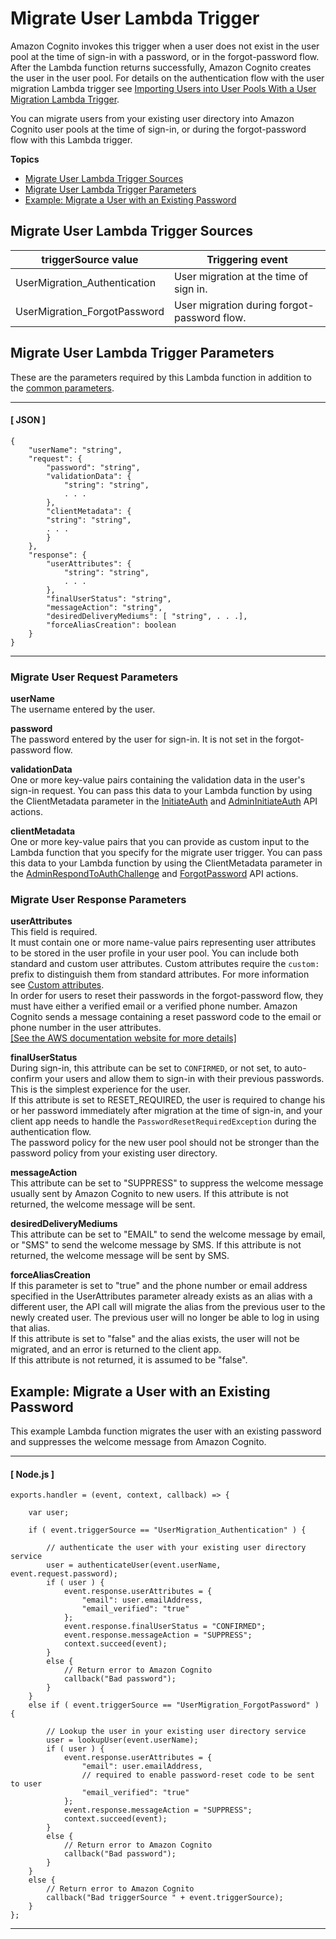 # Migrate User Lambda Trigger<a name="user-pool-lambda-migrate-user"></a>

Amazon Cognito invokes this trigger when a user does not exist in the user pool at the time of sign\-in with a password, or in the forgot\-password flow\. After the Lambda function returns successfully, Amazon Cognito creates the user in the user pool\. For details on the authentication flow with the user migration Lambda trigger see [Importing Users into User Pools With a User Migration Lambda Trigger](cognito-user-pools-import-using-lambda.md)\.

You can migrate users from your existing user directory into Amazon Cognito user pools at the time of sign\-in, or during the forgot\-password flow with this Lambda trigger\.

**Topics**
+ [Migrate User Lambda Trigger Sources](#user-pool-lambda-migrate-user-trigger-source)
+ [Migrate User Lambda Trigger Parameters](#cognito-user-pools-lambda-trigger-syntax-user-migration)
+ [Example: Migrate a User with an Existing Password](#aws-lambda-triggers-user-migration-example-1)

## Migrate User Lambda Trigger Sources<a name="user-pool-lambda-migrate-user-trigger-source"></a>


| triggerSource value | Triggering event | 
| --- | --- | 
| UserMigration\_Authentication | User migration at the time of sign in\. | 
| UserMigration\_ForgotPassword | User migration during forgot\-password flow\. | 

## Migrate User Lambda Trigger Parameters<a name="cognito-user-pools-lambda-trigger-syntax-user-migration"></a>

These are the parameters required by this Lambda function in addition to the [common parameters](https://docs.aws.amazon.com/cognito/latest/developerguide/cognito-user-identity-pools-working-with-aws-lambda-triggers.html#cognito-user-pools-lambda-trigger-sample-event-parameter-shared)\.

------
#### [ JSON ]

```
{
    "userName": "string",
    "request": {
        "password": "string",
        "validationData": {
            "string": "string",
            . . .
        },
        "clientMetadata": {
      	"string": "string",
      	. . .
        }
    },
    "response": {
        "userAttributes": {
            "string": "string",
            . . .
        },
        "finalUserStatus": "string",
        "messageAction": "string",
        "desiredDeliveryMediums": [ "string", . . .],
        "forceAliasCreation": boolean
    }
}
```

------

### Migrate User Request Parameters<a name="cognito-user-pools-lambda-trigger-syntax-user-migration-request"></a>

**userName**  
The username entered by the user\.

**password**  
The password entered by the user for sign\-in\. It is not set in the forgot\-password flow\.

**validationData**  
One or more key\-value pairs containing the validation data in the user's sign\-in request\. You can pass this data to your Lambda function by using the ClientMetadata parameter in the [InitiateAuth](https://docs.aws.amazon.com/cognito-user-identity-pools/latest/APIReference/API_InitiateAuth.html) and [AdminInitiateAuth](https://docs.aws.amazon.com/cognito-user-identity-pools/latest/APIReference/API_AdminInitiateAuth.html) API actions\.

**clientMetadata**  
One or more key\-value pairs that you can provide as custom input to the Lambda function that you specify for the migrate user trigger\. You can pass this data to your Lambda function by using the ClientMetadata parameter in the [AdminRespondToAuthChallenge](https://docs.aws.amazon.com/cognito-user-identity-pools/latest/APIReference/API_AdminRespondToAuthChallenge.html) and [ForgotPassword](https://docs.aws.amazon.com/cognito-user-identity-pools/latest/APIReference/API_ForgotPassword.html) API actions\.

### Migrate User Response Parameters<a name="cognito-user-pools-lambda-trigger-syntax-user-migration-response"></a>

**userAttributes**  
This field is required\.   
It must contain one or more name\-value pairs representing user attributes to be stored in the user profile in your user pool\. You can include both standard and custom user attributes\. Custom attributes require the `custom:` prefix to distinguish them from standard attributes\. For more information see [Custom attributes](https://docs.aws.amazon.com/cognito/latest/developerguide/user-pool-settings-attributes.html#user-pool-settings-custom-attributes.html)\.  
In order for users to reset their passwords in the forgot\-password flow, they must have either a verified email or a verified phone number\. Amazon Cognito sends a message containing a reset password code to the email or phone number in the user attributes\.     
[\[See the AWS documentation website for more details\]](http://docs.aws.amazon.com/cognito/latest/developerguide/user-pool-lambda-migrate-user.html)

**finalUserStatus**  
During sign\-in, this attribute can be set to `CONFIRMED`, or not set, to auto\-confirm your users and allow them to sign\-in with their previous passwords\. This is the simplest experience for the user\.  
If this attribute is set to RESET\_REQUIRED, the user is required to change his or her password immediately after migration at the time of sign\-in, and your client app needs to handle the `PasswordResetRequiredException` during the authentication flow\.  
The password policy for the new user pool should not be stronger than the password policy from your existing user directory\. 

**messageAction**  
This attribute can be set to "SUPPRESS" to suppress the welcome message usually sent by Amazon Cognito to new users\. If this attribute is not returned, the welcome message will be sent\.

**desiredDeliveryMediums**  
This attribute can be set to "EMAIL" to send the welcome message by email, or "SMS" to send the welcome message by SMS\. If this attribute is not returned, the welcome message will be sent by SMS\.

**forceAliasCreation**  
If this parameter is set to "true" and the phone number or email address specified in the UserAttributes parameter already exists as an alias with a different user, the API call will migrate the alias from the previous user to the newly created user\. The previous user will no longer be able to log in using that alias\.  
If this attribute is set to "false" and the alias exists, the user will not be migrated, and an error is returned to the client app\.  
If this attribute is not returned, it is assumed to be "false"\.

## Example: Migrate a User with an Existing Password<a name="aws-lambda-triggers-user-migration-example-1"></a>

This example Lambda function migrates the user with an existing password and suppresses the welcome message from Amazon Cognito\.

------
#### [ Node\.js ]

```
exports.handler = (event, context, callback) => {

    var user;

    if ( event.triggerSource == "UserMigration_Authentication" ) {

        // authenticate the user with your existing user directory service
        user = authenticateUser(event.userName, event.request.password);
        if ( user ) {
            event.response.userAttributes = {
                "email": user.emailAddress,
                "email_verified": "true"
            };
            event.response.finalUserStatus = "CONFIRMED";
            event.response.messageAction = "SUPPRESS";
            context.succeed(event);
        }
        else {
            // Return error to Amazon Cognito
            callback("Bad password");
        }
    }
    else if ( event.triggerSource == "UserMigration_ForgotPassword" ) {

        // Lookup the user in your existing user directory service
        user = lookupUser(event.userName);
        if ( user ) {
            event.response.userAttributes = {
                "email": user.emailAddress,
                // required to enable password-reset code to be sent to user
                "email_verified": "true"  
            };
            event.response.messageAction = "SUPPRESS";
            context.succeed(event);
        }
        else {
            // Return error to Amazon Cognito
            callback("Bad password");
        }
    }
    else { 
        // Return error to Amazon Cognito
        callback("Bad triggerSource " + event.triggerSource);
    }
};
```

------
